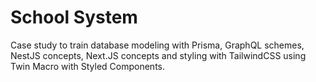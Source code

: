 # School System

Case study to train database modeling with Prisma, GraphQL schemes, NestJS concepts, Next.JS concepts and styling with TailwindCSS using Twin Macro with Styled Components.
